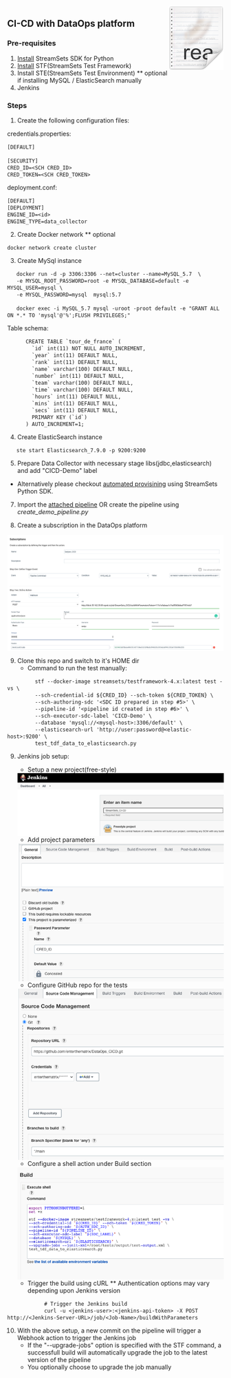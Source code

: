 <img src="/images/readme.png" align="right" />

## CI-CD with DataOps platform

### Pre-requisites
1. [Install](https://docs.streamsets.com/platform-sdk/learn/installation.html) StreamSets SDK for Python 
2. [Install](https://docs.streamsets.com/stf/latest/installation.html) STF(StreamSets Test Framework)
3. Install STE(StreamSets Test Environment) ** optional if installing MySQL / ElasticSearch manually 
4. Jenkins

### Steps 

1. Create the following configuration files:

credentials.properties:
```
[DEFAULT]

[SECURITY]
CRED_ID=<SCH CRED_ID>
CRED_TOKEN=<SCH CRED_TOKEN>
```
deployment.conf:
```
[DEFAULT]
[DEPLOYMENT]
ENGINE_ID=<id>
ENGINE_TYPE=data_collector
```
2. Create Docker network ** optional 
```
docker network create cluster
```
3. Create MySql instance
```
   docker run -d -p 3306:3306 --net=cluster --name=MySQL_5.7  \
   -e MYSQL_ROOT_PASSWORD=root -e MYSQL_DATABASE=default -e MYSQL_USER=mysql \
   -e MYSQL_PASSWORD=mysql  mysql:5.7

   docker exec -i MySQL_5.7 mysql -uroot -proot default -e "GRANT ALL ON *.* TO 'mysql'@'%';FLUSH PRIVILEGES;"
```
Table schema:
```
      CREATE TABLE `tour_de_france` (
        `id` int(11) NOT NULL AUTO_INCREMENT,
        `year` int(11) DEFAULT NULL,
        `rank` int(11) DEFAULT NULL,
        `name` varchar(100) DEFAULT NULL,
        `number` int(11) DEFAULT NULL,
        `team` varchar(100) DEFAULT NULL,
        `time` varchar(100) DEFAULT NULL,
        `hours` int(11) DEFAULT NULL,
        `mins` int(11) DEFAULT NULL,
        `secs` int(11) DEFAULT NULL,
        PRIMARY KEY (`id`)
      ) AUTO_INCREMENT=1;
```
4. Create ElasticSearch instance
```
   ste start Elasticsearch_7.9.0 -p 9200:9200
```
5. Prepare Data Collector with necessary stage libs(jdbc,elasticsearch) and add "CICD-Demo" label
- Alternatively please checkout [automated provisining](https://github.com/enterthematrix/dataops_provisioning) using StreamSets Python SDK. 

7. Import the [attached pipeline](https://github.com/enterthematrix/DataOps_CICD/blob/main/DataOpsCICDpipeline009d1762-04c3-4770-8ac5-c2205acd8824:cd4694f6-2c60-11ec-988d-5b2e605d28aa.json) OR create the pipeline using _create_demo_pipeline.py_

8. Create a subscription in the DataOps platform
<img src="/images/subscription.png" align="center"/>

9. Clone this repo and switch to it's HOME dir
   - Command to run the test manually:
```
         stf --docker-image streamsets/testframework-4.x:latest test -vs \
         --sch-credential-id ${CRED_ID} --sch-token ${CRED_TOKEN} \
         --sch-authoring-sdc '<SDC ID prepared in step #5>' \
         --pipeline-id '<pipeline id created in step #6>' \
         --sch-executor-sdc-label 'CICD-Demo' \
         --database 'mysql://<mysql-host>:3306/default' \
         --elasticsearch-url 'http://user:password@<elastic-host>:9200' \
         test_tdf_data_to_elasticsearch.py
   ```

9. Jenkins job setup:

    - Setup a new project(free-style)
    <img src="/images/jenkins_project.png" align="right"/>
   
   
   - Add project parameters 
   <img src="/images/project_params.png" align="right"/>

   
   - Configure GitHub repo for the tests
   <img src="/images/git_repo.png" align="right"/>

   
   - Configure a shell action under Build section
   <img src="/images/build_action.png" align="right"/>

   
   - Trigger the build using cURL ** Authentication options may vary depending upon Jenkins version

```
            # Trigger the Jenkins build 
            curl -u <jenkins-user>:<jenkins-api-token> -X POST http://<Jenkins-Server-URL>/job/<Job-Name>/buildWithParameters
```

10. With the above setup, a new commit on the pipeline will trigger a Webhook action to trigger the Jenkins job
    - If the "--upgrade-jobs" option is specified with the STF command, a successfull build will automatically upgrade the job to the latest version of the pipeline 
    - You optionally choose to upgrade the job manually 







